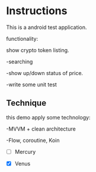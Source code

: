 # Instructions

This is a android test application. 

functionality:

show crypto token listing.

-searching 

-show up/down status of price.

-write some unit test


##  Technique

this demo apply some technology:

-MVVM + clean architecture

-Flow, coroutine, Koin

- [ ] Mercury
- [x] Venus

